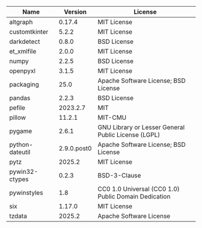 | Name                      | Version     | License                                                        |
|---------------------------|-------------|----------------------------------------------------------------|
| altgraph                  | 0.17.4      | MIT License                                                    |
| customtkinter             | 5.2.2       | MIT License                                                    |
| darkdetect                | 0.8.0       | BSD License                                                    |
| et_xmlfile                | 2.0.0       | MIT License                                                    |
| numpy                     | 2.2.5       | BSD License                                                    |
| openpyxl                  | 3.1.5       | MIT License                                                    |
| packaging                 | 25.0        | Apache Software License; BSD License                           |
| pandas                    | 2.2.3       | BSD License                                                    |
| pefile                    | 2023.2.7    | MIT                                                            |
| pillow                    | 11.2.1      | MIT-CMU                                                        |
| pygame                    | 2.6.1       | GNU Library or Lesser General Public License (LGPL)            |
| python-dateutil           | 2.9.0.post0 | Apache Software License; BSD License                           |
| pytz                      | 2025.2      | MIT License                                                    |
| pywin32-ctypes            | 0.2.3       | BSD-3-Clause                                                   |
| pywinstyles               | 1.8         | CC0 1.0 Universal (CC0 1.0) Public Domain Dedication           |
| six                       | 1.17.0      | MIT License                                                    |
| tzdata                    | 2025.2      | Apache Software License                                        |
